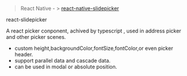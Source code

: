 > React Native - > <a href="https://github.com/lexguy/react-native-slidepicker">react-native-slidepicker</a>

react-slidepicker

A react picker conponent, achived by typescript , used in address picker and other picker scenes.

- custom height,backgroundColor,fontSize,fontColor,or even picker header.
- support parallel data and cascade data.
- can be used in modal or absolute position.

